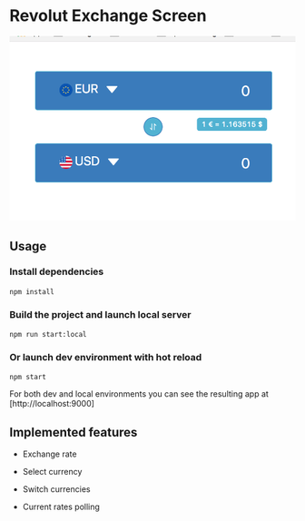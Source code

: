 # Revolut Exchange Screen

![Alt text](assets/screenshots/revolut-exchange-screen.png?raw=true "Exchange Screen")

## Usage

### Install dependencies
```
npm install
```

### Build the project and launch local server
```
npm run start:local
```
### Or launch dev environment with hot reload
```
npm start
```

For both dev and local environments you can see the resulting app at [http://localhost:9000]

## Implemented features

* Exchange rate

* Select currency

* Switch currencies

* Current rates polling
